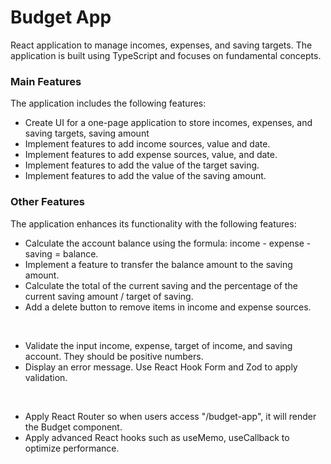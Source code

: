 # Budget App

React application to manage incomes, expenses, and saving targets. The application is built using TypeScript and focuses on fundamental concepts.

### Main Features

The application includes the following features:

- Create UI for a one-page application to store incomes, expenses, and saving targets, saving amount
- Implement features to add income sources, value and date.
- Implement features to add expense sources, value, and date.
- Implement features to add the value of the target saving.
- Implement features to add the value of the saving amount.

### Other Features

The application enhances its functionality with the following features:

- Calculate the account balance using the formula: income - expense - saving = balance.
- Implement a feature to transfer the balance amount to the saving amount.
- Calculate the total of the current saving and the percentage of the current saving amount / target of saving.
- Add a delete button to remove items in income and expense sources.
 <br>
  
- Validate the input income, expense, target of income, and saving account. They should be positive numbers.
- Display an error message. Use React Hook Form and Zod to apply validation.
 <br>

- Apply React Router so when users access "/budget-app", it will render the Budget component.
- Apply advanced React hooks such as useMemo, useCallback to optimize performance.

